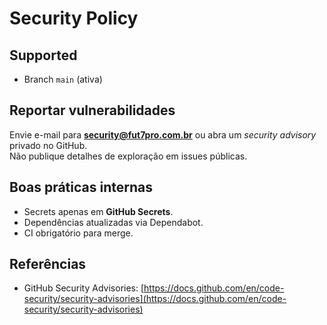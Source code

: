 # Security Policy

## Supported

- Branch `main` (ativa)

## Reportar vulnerabilidades

Envie e-mail para **security@fut7pro.com.br** ou abra um *security advisory* privado no GitHub.  
Não publique detalhes de exploração em issues públicas.

## Boas práticas internas

- Secrets apenas em **GitHub Secrets**.
- Dependências atualizadas via Dependabot.
- CI obrigatório para merge.

## Referências

- GitHub Security Advisories: [https://docs.github.com/en/code-security/security-advisories](https://docs.github.com/en/code-security/security-advisories)
